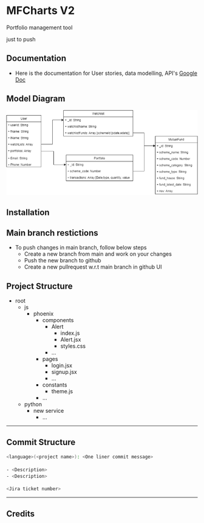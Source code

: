 # MFCharts V2

Portfolio management tool

just to push

## Documentation

- Here is the documentation for User stories, data modelling, API's
  [Google Doc](https://docs.google.com/document/d/1v8wk0hIdS6WpyUDx7LQsPvHGOFgC3on_GuQvgGMuE3s/edit?usp=sharing)

## Model Diagram

![model Diagram](js/phoenix/public/modaldiagram.png)

## Installation

## Main branch restictions

- To push changes in main branch, follow below steps
  - Create a new branch from main and work on your changes
  - Push the new branch to github
  - Create a new pullrequest w.r.t main branch in github UI

## Project Structure

- root
  - js
    - phoenix
      - components
        - Alert
          - index.js
          - Alert.jsx
          - styles.css
        - ...
      - pages
        - login.jsx
        - signup.jsx
        - ...
      - constants
        - theme.js
      - ...
  - python
    - new service
      - ...

---

## Commit Structure

```bash
<language>(<project name>): <One liner commit message>

- <Description>
- <Description>

<Jira ticket number>
```

---

## Credits
